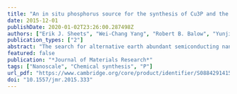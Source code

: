 ```yaml
---
title: "An in situ phosphorus source for the synthesis of Cu3P and the subsequent conversion to Cu3PS4 nanoparticle clusters"
date: 2015-12-01
publishDate: 2020-01-02T23:26:00.287498Z
authors: ["Erik J. Sheets", "Wei-Chang Yang", "Robert B. Balow", "Yunjie Wang", "Bryce C. Walker", "Eric A. Stach", "Rakesh Agrawal"]
publication_types: ["2"]
abstract: "The search for alternative earth abundant semiconducting nanocrystals for sustainable energy applications has brought forth the need for nanoscale syntheses beyond bulk synthesis routes. Of particular interest are metal phosphides and derivative I–V–VI chalcogenides including copper phosphide (Cu 3 P) and copper thiophosphate (Cu 3 PS 4 ). Herein, we report a one-pot, solution-based synthesis of Cu 3 P nanocrystals utilizing an in situ phosphorus source: phosphorus pentasulfide (P 2 S 5 ) in trioctylphosphine. By injecting this phosphorus source into a copper solution in oleylamine, uniform and size controlled Cu 3 P nanocrystals with a phosphorous-rich surface are synthesized. The subsequent reaction of the Cu 3 P nanocrystals with decomposing thiourea forms nanoscale Cu 3 PS 4 particles having p-type conductivity and an effective optical band gap of 2.36 eV. The synthesized Cu 3 PS 4 produces a cathodic photocurrent during photoelectrochemical measurements, demonstrating its application as a light-absorbing material. Our process creates opportunities to explore other solution-based metal-phosphorus systems and their subsequent sulfurization for earth abundant, alternative energy materials."
featured: false
publication: "*Journal of Materials Research*"
tags: ["Nanoscale", "Chemical synthesis", "P"]
url_pdf: "https://www.cambridge.org/core/product/identifier/S0884291415003337/type/journal_article"
doi: "10.1557/jmr.2015.333"
---
```

